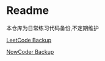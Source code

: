 # Readme

本仓库为日常练习代码备份,不定期维护

[LeetCode Backup](./leetcode/readme.md)

[NowCoder Backup](./nowcoder/offer66/readme.md)